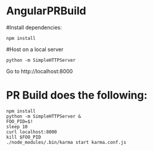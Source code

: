 # AngularPRBuild

#Install dependencies:
```
npm install
```

#Host on a local server
```
python -m SimpleHTTPServer
```

Go to http://localhost:8000

# PR Build does the following:
```
npm install
python -m SimpleHTTPServer &
FOO_PID=$!
sleep 10
curl localhost:8000
kill $FOO_PID
./node_modules/.bin/karma start karma.conf.js
```
